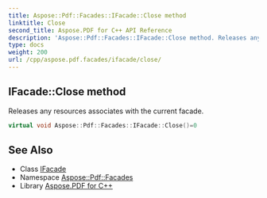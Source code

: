 ```yaml
---
title: Aspose::Pdf::Facades::IFacade::Close method
linktitle: Close
second_title: Aspose.PDF for C++ API Reference
description: 'Aspose::Pdf::Facades::IFacade::Close method. Releases any resources associates with the current facade in C++.'
type: docs
weight: 200
url: /cpp/aspose.pdf.facades/ifacade/close/
---
```

## IFacade::Close method


Releases any resources associates with the current facade.

```cpp
virtual void Aspose::Pdf::Facades::IFacade::Close()=0
```

## See Also

* Class [IFacade](../)
* Namespace [Aspose::Pdf::Facades](../../)
* Library [Aspose.PDF for C++](../../../)
